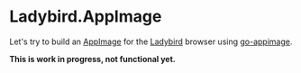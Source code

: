 # Ladybird.AppImage

Let's try to build an [AppImage](https://appimage.org/) for the [Ladybird](https://ladybird.dev/) browser using [go-appimage](https://github.com/probonopd/go-appimage/).

__This is work in progress, not functional yet.__
